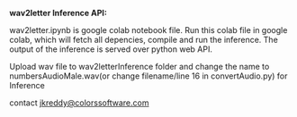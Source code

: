 **wav2letter Inference API:** 

wav2letter.ipynb is google colab notebook file.
Run this colab file in google colab, which will fetch all depencies, compile and run the inference. The output of the inference is served over python web API.

Upload wav file to wav2letterInference folder and change the name to numbersAudioMale.wav(or change filename/line 16 in convertAudio.py) for Inference

contact jkreddy@colorssoftware.com
